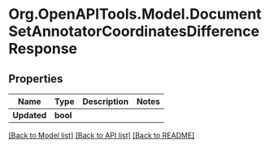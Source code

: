 
# Org.OpenAPITools.Model.DocumentSetAnnotatorCoordinatesDifferenceResponse

## Properties

Name | Type | Description | Notes
------------ | ------------- | ------------- | -------------
**Updated** | **bool** |  | 

[[Back to Model list]](../README.md#documentation-for-models)
[[Back to API list]](../README.md#documentation-for-api-endpoints)
[[Back to README]](../README.md)

